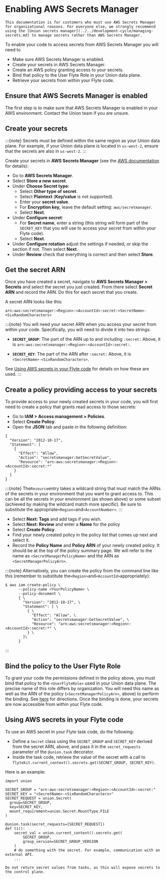 # Enabling AWS Secrets Manager

```{note}
This documentation is for customers who must use AWS Secrets Manager for organizational reasons. For everyone else, we strongly recommend using the [Union secrets manager](../../development-cycle/managing-secrets.md) to manage secrets rather than AWS Secrets Manager.
```

To enable your code to access secrets from AWS Secrets Manager you will need to

* Make sure AWS Secrets Manager is enabled.
* Create your secrets in AWS Secrets Manager.
* Create an AWS policy granting access to your secrets.
* Bind that policy to the User Flyte Role in your Union data plane.
* Retrieve your secrets from within your Flyte code.

## Ensure that AWS Secrets Manager is enabled

The first step is to make sure that AWS Secrets Manager is enabled in your AWS environment.
Contact the Union team if you are unsure.

## Create your secrets

:::{note}
Secrets must be defined within the same region as your Union data plane.
For example, if your Union data plane is located in `us-west-2`, ensure that the secrets are also in `us-west-2`.
:::

Create your secrets in **AWS Secrets Manager** (see the [AWS documentation](https://docs.aws.amazon.com/secretsmanager/latest/userguide/create_secret.html) for details):

* Go to **AWS Secrets Manager**.
* Select **Store a new secret**.
* Under **Choose Secret type**:
  * Select **Other type of secret**.
  * Select **Plaintext** (**Key/value** is not supported).
  * Enter your **secret value**.
  * For **Encryption key,** leave the default setting: `aws/secretmanager`.
  * Select **Next**.
* Under **Configure secret**:
  * For **Secret name**, enter a string (this string will form part of the `SECRET_KEY` that you will use to access your secret from within your Flyte code).
  * Select **Next**.
* Under **Configure rotation** adjust the settings if needed, or skip the section if not. Then select **Next**.
* Under **Review** check that everything is correct and then select **Store**.

## Get the secret ARN

Once you have created a secret, navigate to **AWS Secrets Manager > Secrets** and select the secret you just created.
From there select **Secret ARN** and record the ARN.
Do this for each secret that you create.

A secret ARN looks like this:

```{code-block} shell
arn:aws:secretsmanager:<Region>:<AccountId>:secret:<SecretName>-<SixRandomCharacters>
```

:::{note}
You will need your secret ARN when you access your secret from within your code.
Specifically, you will need to divide it into two strings:

* **`SECRET_GROUP`**: The part of the ARN up to and including `:secret:`
Above, it is `arn:aws:secretsmanager:<Region>:<AccountId>:secret:`.

* **`SECRET_KEY`**: The part of the ARN after `:secret:`
Above, it is `<SecretName>-<SixRandomCharacters>`.

See [Using AWS secrets in your Flyte code](./enabling-aws-secrets-manager.md#using-aws-secrets-in-your-flyte-code) for details on how these are used.
:::

## Create a policy providing access to your secrets

To provide access to your newly created secrets in your code, you will first need to create a policy that grants read access to those secrets:

* Go to **IAM > Access management > Policies**.
* Select **Create Policy**.
* Open the **JSON** tab and paste in the following definition:

```{code-block} json
{
  "Version": "2012-10-17",
  "Statement": [
    {
      "Effect": "Allow",
      "Action": "secretsmanager:GetSecretValue",
      "Resource": "arn:aws:secretsmanager:<Region>:<AccountId>:secret:*"
    }
  ]
}
```

:::{note}
The`Resource`entry takes a wildcard string that must match the ARNs of the secrets in your environment that you want to grant access to.
This can be all the secrets in your environment (as shown above) or some subset (achieved by making the wildcard match more specific).
Be sure to substitute the appropriate`<Region>`and`<AccountNumber>`.
:::

* Select **Next: Tags** and add tags if you wish.
* Select **Next: Review** and enter a **Name** for the policy
* Select **Create Policy**.
* Find your newly created policy in the policy list that comes up next and select it.
* Record the **Policy Name** and **Policy ARN** of your newly created policy.
It should be at the top of the policy summary page.
We will refer to the name as `<SecretManagerPolicyName>` and the ARN as `<SecretManagerPolicyArn>`.

:::{note}
Alternatively, you can create the policy from the command line like this (remember to substitute the`<Region>`and`<AccountId>`appropriately):

```{code-block} shell
$ aws iam create-policy \
      --policy-name <YourPolicyName> \
      --policy-document \
      { \
        "Version": "2012-10-17", \
        "Statement": [ \
          { \
            "Effect": "Allow", \
            "Action": "secretsmanager:GetSecretValue", \
            "Resource": "arn:aws:secretsmanager:<Region>:<AccountId>:secret:*" \
          } \
        ]\
      }
```
:::

## Bind the policy to the User Flyte Role

To grant your code the permissions defined in the policy above, you must bind that policy to the `<UserFlyteRole>` used in your Union data plane.
The precise name of this role differs by organization.
You will need this name as well as the ARN of the policy (`<SecretManagerPolicyArn>`, above) to perform the binding.
See [here](./index.md) for directions. Once the binding is done, your secrets are now accessible from within your Flyte code.

## Using AWS secrets in your Flyte code

To use an AWS secret in your Flyte task code, do the following:

* Define a `Secret` class using the `SECRET_GROUP` and `SECRET_KEY` derived from the secret ARN, above, and pass it in the `secret_requests` parameter of the `@union.task` decorator.
* Inside the task code, retrieve the value of the secret with a call to\
  `flytekit.current_context().secrets.get(SECRET_GROUP, SECRET_KEY)`.

Here is an example:

```{code-block} python
import union

SECRET_GROUP = "arn:aws:secretsmanager:<Region>:<AccountId>:secret:"
SECRET_KEY = "<SecretName>-<SixRandomCharacters>"
SECRET_REQUEST = union.Secret(
  group=SECRET_GROUP,
  key=SECRET_KEY,
  mount_requirement=union.Secret.MountType.FILE
)

@union.task(secret_requests=[SECRET_REQUEST])
def t1():
    secret_val = union.current_context().secrets.get(
        SECRET_GROUP,
        group_version=SECRET_GROUP_VERSION
    )
    # do something with the secret. For example, communication with an external API.
    ...
```

```{warning}
Do not return secret values from tasks, as this will expose secrets to the control plane.
```
